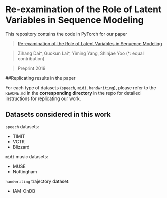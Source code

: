 # Re-examination of the Role of Latent Variables in Sequence Modeling

This repository contains the code in PyTorch for our paper
>[Re-examination of the Role of Latent Variables in Sequence Modeling]()

>Zihang Dai\*, Guokun Lai\*, Yiming Yang, Shinjae Yoo (*: equal contribution)

>Preprint 2019



##Replicating results in the paper

For each type of datasets (`speech`, `midi`, `handwriting`), please refer to the `README.md` in the **corresponding directory** in the repo for detailed instructions for replicating our work.



## Datasets considered in this work

`speech` datasets:

- TIMIT
- VCTK
- Blizzard



`midi` music datasets:

- MUSE
- Nottingham



`handwriting` trajectory dataset:

- IAM-OnDB